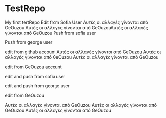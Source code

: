 TestRepo
========
My first tertRepo
Edit from Sofia User 
Αυτές οι αλλαγές γίνονται από GeOuzou
Αυτές οι αλλαγές γίνονται από GeOuzouΑυτές οι αλλαγές γίνονται από GeOuzou
Push from sofia user

Push from george user

edit from github account
Αυτές οι αλλαγές γίνονται από GeOuzou 
Αυτές οι αλλαγές γίνονται από GeOuzou
Αυτές οι αλλαγές γίνονται από GeOuzou

edit from GeOuzou account

edit and push from sofia user

edit  and push from george user

edit from GeOuzou





Αυτές οι αλλαγές γίνονται από GeOuzou
Αυτές οι αλλαγές γίνονται από GeOuzou
Αυτές οι αλλαγές γίνονται από GeOuzou

